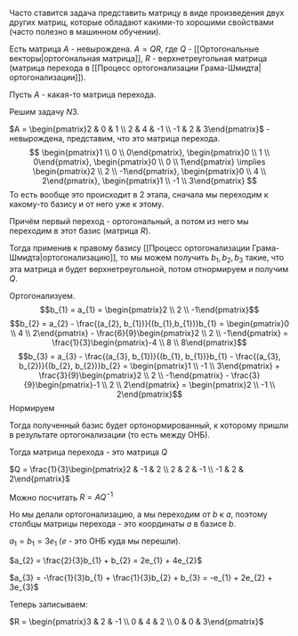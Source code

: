 Часто ставится задача представить матрицу в виде произведения двух других матриц, которые обладают какими-то хорошими свойствами (часто полезно в машинном обучении).

Есть матрица $A$ - невырождена.
$A = QR$, где $Q$ - [[Ортогональные векторы|ортогональная матрица]], $R$ - верхнетреугольная матрица (матрица перехода в [[Процесс ортогонализации Грама-Шмидта|ортогонализации]]).

Пусть $A$ - какая-то матрица перехода.

Решим задачу $N3$.

$A = \begin{pmatrix}2 & 0 & 1 \\ 2 & 4 & -1 \\ -1 & 2 & 3\end{pmatrix}$ - невырождена, представим, что это матрица перехода.
$$
\begin{pmatrix}1  \\ 0 \\ 0\end{pmatrix}, \begin{pmatrix}0 \\ 1 \\ 0\end{pmatrix}, \begin{pmatrix}0 \\ 0 \\ 1\end{pmatrix} \implies \begin{pmatrix}2 \\ 2 \\ -1\end{pmatrix}, \begin{pmatrix}0 \\ 4 \\ 2\end{pmatrix}, \begin{pmatrix}1 \\ -1 \\ 3\end{pmatrix}
$$
То есть вообще это происходит в 2 этапа, сначала мы переходим к какому-то базису и от него уже к этому.

Причём первый переход - ортогональный, а потом из него мы переходим в этот базис (матрица $R$).

Тогда применив к правому базису [[Процесс ортогонализации Грама-Шмидта|ортогонализацию]], то мы можем получить $b_{1}, b_{2}, b_{3}$ такие, что эта матрица и будет верхнетреугольной, потом отнормируем и получим $Q$.

Ортогонализуем.
$$b_{1} = a_{1} = \begin{pmatrix}2 \\ 2 \\ -1\end{pmatrix}$$
$$b_{2} = a_{2} - \frac{(a_{2}, b_{1})}{(b_{1},b_{1})}b_{1} = \begin{pmatrix}0 \\ 4 \\ 2\end{pmatrix} - \frac{6}{9}\begin{pmatrix}2 \\ 2 \\ -1\end{pmatrix} = \frac{1}{3}\begin{pmatrix}-4 \\ 8 \\ 8\end{pmatrix}$$
$$b_{3} = a_{3} - \frac{(a_{3}, b_{1})}{(b_{1}, b_{1})}b_{1} - \frac{(a_{3}, b_{2})}{(b_{2}, b_{2})}b_{2} = \begin{pmatrix}1 \\ -1 \\ 3\end{pmatrix} + \frac{3}{9}\begin{pmatrix}2 \\ 2 \\ -1\end{pmatrix} - \frac{3}{9}\begin{pmatrix}-1 \\ 2 \\ 2\end{pmatrix} = \begin{pmatrix}2 \\ -1 \\ 2\end{pmatrix}$$
Нормируем

Тогда полученный базис будет ортонормированный, к которому пришли в результате ортогонализации (то есть между ОНБ).

Тогда матрица перехода - это матрица $Q$

$Q = \frac{1}{3}\begin{pmatrix}2 & -1 & 2 \\ 2 & 2 & -1 \\ -1 & 2 & 2\end{pmatrix}$

Можно посчитать $R = AQ^{-1}$

Но мы делали ортогонализацию, а мы переходим от $b$ к $a$, поэтому столбцы матрицы перехода - это координаты $a$ в базисе $b$.

$a_{1} = b_{1} = 3e_{1}$ ($e$ - это ОНБ куда мы перешли).

$a_{2} = \frac{2}{3}b_{1} + b_{2} = 2e_{1} + 4e_{2}$

$a_{3} = -\frac{1}{3}b_{1} + \frac{1}{3}b_{2} + b_{3} = -e_{1} + 2e_{2} + 3e_{3}$

Теперь записываем:

$R = \begin{pmatrix}3 & 2 & -1 \\ 0 & 4 & 2 \\ 0 & 0 & 3\end{pmatrix}$
